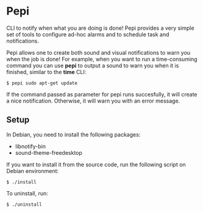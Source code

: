# Pepi

CLI to notify when what you are doing is done! Pepi provides a very simple
set of tools to configure ad-hoc alarms and to schedule task and notifications.

Pepi allows one to create both sound and visual notifications to warn you when
the job is done! For example, when you want to run a time-consuming command
you can use **pepi** to output a sound to warn you when it is finished,
similar to the **time** CLI:

```
$ pepi sudo apt-get update
```

If the command passed as parameter for pepi runs succesfully, it will
create a nice notification. Otherwise, it will warn you with an error message.

## Setup

In Debian, you need to install the following packages:
* libnotify-bin
* sound-theme-freedesktop

If you want to install it from the source code, run the following script on
Debian environment:
```
$ ./install
```

To uninstall, run:
```
$ ./uninstall
```

